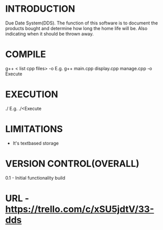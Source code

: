 # INTRODUCTION
Due Date System(DDS). The function of this software is to document the products bought 
and determine how long the home life will be. Also indicating when it should be thrown away. 

# COMPILE 
g++ < list cpp files> -o <executable file name>
E.g. g++ main.cpp display.cpp manage.cpp -o Execute

# EXECUTION
./<executable file name>
E.g. ./<Execute

# LIMITATIONS
- It's textbased storage

# VERSION CONTROL(OVERALL)

0.1 - Initial functionality build


# URL - https://trello.com/c/xSU5jdtV/33-dds
